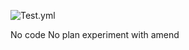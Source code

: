 ![Test.yml](https://github.com/github/docs/actions/workflows/main.yml/badge.svg)

No code No plan
experiment with amend
